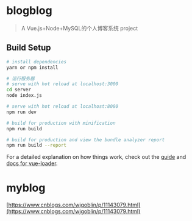 <!--
 * @Author: luting 18851908011@qq.com
 * @Date: 2022-11-23 14:56:09
 * @LastEditors: luting 18851908011@qq.com
 * @LastEditTime: 2022-12-14 08:41:32
 * @FilePath: \myblog-master\README.md
 * @Description: 这是默认设置,请设置`customMade`, 打开koroFileHeader查看配置 进行设置: https://github.com/OBKoro1/koro1FileHeader/wiki/%E9%85%8D%E7%BD%AE
-->
# blogblog

> A Vue.js+Node+MySQL的个人博客系统 project

## Build Setup

``` bash
# install dependencies
yarn or npm install

# 运行服务器
# serve with hot reload at localhost:3000
cd server
node index.js

# serve with hot reload at localhost:8080
npm run dev

# build for production with minification
npm run build

# build for production and view the bundle analyzer report
npm run build --report
```

For a detailed explanation on how things work, check out the [guide](http://vuejs-templates.github.io/webpack/) and [docs for vue-loader](http://vuejs.github.io/vue-loader).
# myblog
[https://www.cnblogs.com/wjgoblin/p/11143079.html](https://www.cnblogs.com/wjgoblin/p/11143079.html)
